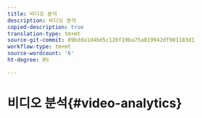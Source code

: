 ```yaml
---
title: 비디오 분석
description: 비디오 분석
copied-description: true
translation-type: tm+mt
source-git-commit: 89bdda1d4bd5c126f19ba75a819942df901183d1
workflow-type: tm+mt
source-wordcount: '6'
ht-degree: 0%

---
```



# 비디오 분석{#video-analytics}

